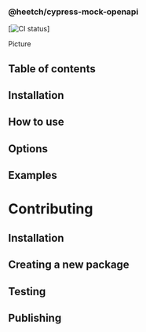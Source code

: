 ### @heetch/cypress-mock-openapi

[![CI status](https://github.com/heetch/frontend-tools/workflows/push/badge.svg)]

Picture

## Table of contents

## Installation

## How to use

## Options

## Examples

# Contributing

## Installation

## Creating a new package

## Testing

## Publishing

